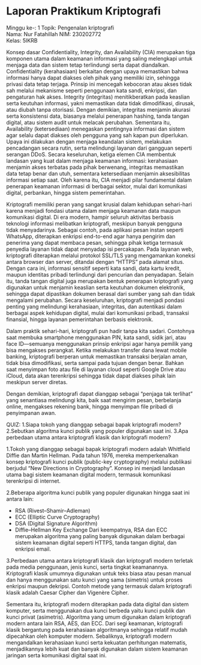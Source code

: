 # Laporan Praktikum Kriptografi
Minggu ke-: 1
Topik: Pengenalan kriptografi  
Nama: Nur Fatahillah
NIM: 230202772  
Kelas: 5IKRB

Konsep dasar Confidentiality, Integrity, dan Availability (CIA) merupakan tiga komponen utama dalam keamanan informasi yang saling melengkapi untuk menjaga data dan sistem tetap terlindungi serta dapat diandalkan. Confidentiality (kerahasiaan) berkaitan dengan upaya memastikan bahwa informasi hanya dapat diakses oleh pihak yang memiliki izin, sehingga privasi data tetap terjaga. Prinsip ini mencegah kebocoran atau akses tidak sah melalui mekanisme seperti penggunaan kata sandi, enkripsi, dan pengaturan hak akses. Integrity (integritas) menitikberatkan pada keaslian serta keutuhan informasi, yakni memastikan data tidak dimodifikasi, dirusak, atau diubah tanpa otorisasi. Dengan demikian, integritas menjamin akurasi serta konsistensi data, biasanya melalui penerapan hashing, tanda tangan digital, atau sistem audit untuk melacak perubahan. Sementara itu, Availability (ketersediaan) menegaskan pentingnya informasi dan sistem agar selalu dapat diakses oleh pengguna yang sah kapan pun diperlukan. Upaya ini dilakukan dengan menjaga keandalan sistem, melakukan pencadangan secara rutin, serta melindungi layanan dari gangguan seperti serangan DDoS. Secara keseluruhan, ketiga elemen CIA membentuk landasan yang kuat dalam menjaga keamanan informasi: kerahasiaan menjamin akses terbatas pada pihak berwenang, integritas memastikan data tetap benar dan utuh, sementara ketersediaan menjamin aksesibilitas informasi setiap saat. Oleh karena itu, CIA menjadi pilar fundamental dalam penerapan keamanan informasi di berbagai sektor, mulai dari komunikasi digital, perbankan, hingga sistem pemerintahan.

Kriptografi memiliki peran yang sangat krusial dalam kehidupan sehari-hari karena menjadi fondasi utama dalam menjaga keamanan data maupun komunikasi digital. Di era modern, hampir seluruh aktivitas berbasis teknologi informasi melibatkan kriptografi, meskipun banyak pengguna tidak menyadarinya. Sebagai contoh, pada aplikasi pesan instan seperti WhatsApp, diterapkan enkripsi end-to-end agar hanya pengirim dan penerima yang dapat membaca pesan, sehingga pihak ketiga termasuk penyedia layanan tidak dapat menyadap isi percakapan. Pada layanan web, kriptografi diterapkan melalui protokol SSL/TLS yang mengamankan koneksi antara browser dan server, ditandai dengan “HTTPS” pada alamat situs. Dengan cara ini, informasi sensitif seperti kata sandi, data kartu kredit, maupun identitas pribadi terlindungi dari pencurian dan penyadapan. Selain itu, tanda tangan digital juga merupakan bentuk penerapan kriptografi yang digunakan untuk menjamin keaslian serta keutuhan dokumen elektronik, sehingga dapat dipastikan dokumen berasal dari sumber yang sah dan tidak mengalami perubahan. Secara keseluruhan, kriptografi menjadi pondasi penting yang melindungi kerahasiaan, integritas, dan autentikasi dalam berbagai aspek kehidupan digital, mulai dari komunikasi pribadi, transaksi finansial, hingga layanan pemerintahan berbasis elektronik.

Dalam praktik sehari-hari, kriptografi pun hadir tanpa kita sadari. Contohnya saat membuka smartphone menggunakan PIN, kata sandi, sidik jari, atau face ID—semuanya menggunakan prinsip enkripsi agar hanya pemilik yang bisa mengakses perangkat. Ketika melakukan transfer dana lewat mobile banking, kriptografi berperan untuk memastikan transaksi berjalan aman, tidak bisa dimodifikasi, serta sampai pada tujuan dengan benar. Bahkan saat menyimpan foto atau file di layanan cloud seperti Google Drive atau iCloud, data akan terenkripsi sehingga tidak dapat diakses pihak lain meskipun server diretas.

Dengan demikian, kriptografi dapat dianggap sebagai “penjaga tak terlihat” yang senantiasa melindungi kita, baik saat mengirim pesan, berbelanja online, mengakses rekening bank, hingga menyimpan file pribadi di penyimpanan awan.


QUIZ:
1.Siapa tokoh yang dianggap sebagai bapak kriptografi modern?
2.Sebutkan algoritma kunci publik yang populer digunakan saat ini.
3.Apa perbedaan utama antara kriptografi klasik dan kriptografi modern?

1.Tokoh yang dianggap sebagai bapak kriptografi modern adalah Whitfield Diffie dan Martin Hellman.
Pada tahun 1976, mereka memperkenalkan konsep kriptografi kunci publik (public-key cryptography) melalui publikasi berjudul “New Directions in Cryptography”.
Konsep ini menjadi landasan utama bagi sistem keamanan digital modern, termasuk komunikasi terenkripsi di internet.

2.Beberapa algoritma kunci publik yang populer digunakan hingga saat ini antara lain:
- RSA (Rivest–Shamir–Adleman)
- ECC (Elliptic Curve Cryptography)
- DSA (Digital Signature Algorithm)
- Diffie–Hellman Key Exchange
Dari keempatnya, RSA dan ECC merupakan algoritma yang paling banyak digunakan dalam berbagai sistem keamanan digital seperti HTTPS, tanda tangan digital, dan enkripsi email.

3.Perbedaan utama antara kriptografi klasik dan kriptografi modern terletak pada media penggunaan, jenis kunci, serta tingkat keamanannya. Kriptografi klasik umumnya digunakan untuk teks biasa atau pesan manual dan hanya menggunakan satu kunci yang sama (simetris) untuk proses enkripsi maupun dekripsi. Contoh metode yang termasuk dalam kriptografi klasik adalah Caesar Cipher dan Vigenère Cipher.

Sementara itu, kriptografi modern diterapkan pada data digital dan sistem komputer, serta menggunakan dua kunci berbeda yaitu kunci publik dan kunci privat (asimetris). Algoritma yang umum digunakan dalam kriptografi modern antara lain RSA, AES, dan ECC. Dari segi keamanan, kriptografi klasik bergantung pada kerahasiaan algoritmanya sehingga relatif mudah dipecahkan oleh komputer modern. Sebaliknya, kriptografi modern mengandalkan kerahasiaan kunci serta kekuatan perhitungan matematis, menjadikannya lebih kuat dan banyak digunakan dalam sistem keamanan jaringan serta komunikasi digital saat ini.
